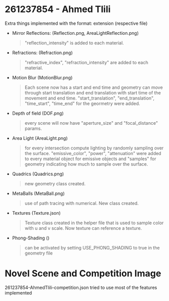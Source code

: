 # 261237854 - Ahmed Tlili

Extra things implemented with the format: extension (respective file)

- Mirror Reflections: (Reflection.png, AreaLightReflection.png)
    > "reflection_intensity" is added to each material.
- Refractions: (Refraction.png)
    > "refractive_index", "refraction_intensity" are added to each material.
- Motion Blur (MotionBlur.png)
    > Each scene now has a start and end time and geometry can move through start translation and end translation with start time of the movement and end time. "start_translation", "end_translation", "time_start", "time_end" for the geormetry were added.
- Depth of field (DOF.png)
    > every scene will now have "aperture_size" and "focal_distance" params.
- Area Light (AreaLight.png)
    > for every intersection compute lighting by randomly sampling over the surface.
    "emissive_color", "power", "attenuation" were added to every material object for emissive objects and "samples" for geometry indicating how much to sample over the surface.
- Quadrics (Quadrics.png)
    > new geometry class created.
- MetaBalls (MetaBall.png)
    > use of path tracing with numerical. New class created.
- Textures (Texture.json)
    > Texture class created in the helper file that is used to sample color with u and v scale. Now texture can reference a texture.
- Phong-Shading ()
    > can be activated by setting USE_PHONG_SHADING to true in the geometry file 



# Novel Scene and Competition Image
261237854-AhmedTlili-competition.json tried to use most of the features implemented